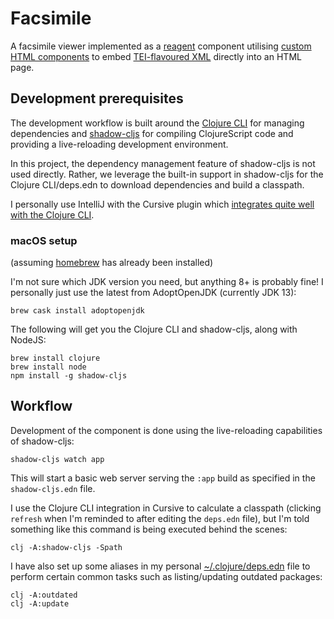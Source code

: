 Facsimile
=========

A facsimile viewer implemented as a [reagent](https://github.com/reagent-project/reagent) component utilising [custom HTML components](https://developer.mozilla.org/en-US/docs/Web/Web_Components/Using_custom_elements) to embed [TEI-flavoured XML](https://tei-c.org/) directly into an HTML page.


Development prerequisites
-------------------------
The development workflow is built around the [Clojure CLI](https://clojure.org/reference/deps_and_cli) for managing dependencies and [shadow-cljs](https://github.com/thheller/shadow-cljs) for compiling ClojureScript code and providing a live-reloading development environment.

In this project, the dependency management feature of shadow-cljs is not used directly. Rather, we leverage the built-in support in shadow-cljs for the Clojure CLI/deps.edn to download dependencies and build a classpath.

I personally use IntelliJ with the Cursive plugin which [integrates quite well with the Clojure CLI](https://cursive-ide.com/userguide/deps.html).

### macOS setup
(assuming [homebrew](https://brew.sh/) has already been installed)


I'm not sure which JDK version you need, but anything 8+ is probably fine! I personally just use the latest from AdoptOpenJDK (currently JDK 13):

```
brew cask install adoptopenjdk
```

The following will get you the Clojure CLI and shadow-cljs, along with NodeJS:

```
brew install clojure
brew install node
npm install -g shadow-cljs
```

Workflow
--------
Development of the component is done using the live-reloading capabilities of shadow-cljs:

```
shadow-cljs watch app
```

This will start a basic web server serving the `:app` build as specified in the `shadow-cljs.edn` file.

I use the Clojure CLI integration in Cursive to calculate a classpath (clicking `refresh` when I'm reminded to after editing the `deps.edn` file), but I'm told something like this command is being executed behind the scenes:

```
clj -A:shadow-cljs -Spath
```

I have also set up some aliases in my personal [~/.clojure/deps.edn](https://github.com/simongray/dotfiles/blob/master/dot/clojure/deps.edn) file to perform certain common tasks such as listing/updating outdated packages:

```
clj -A:outdated
clj -A:update
```
